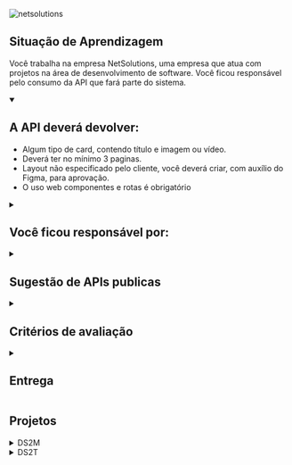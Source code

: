 
![netsolutions](https://user-images.githubusercontent.com/42476943/236190098-91455210-eb6c-4efc-bd19-3dcb7618adc3.png)

## Situação de Aprendizagem

Você trabalha na empresa NetSolutions, uma empresa que atua com projetos na área de
desenvolvimento de software. Você ficou responsável pelo consumo da API que fará parte do
sistema.

<details open>
<summary><h2>A API deverá devolver:</h2></summary>

- Algum tipo de card, contendo título e imagem ou vídeo.
- Deverá ter no mínimo 3 paginas.
- Layout não especificado pelo cliente, você deverá criar, com auxílio do Figma, para aprovação.
- O uso web componentes e rotas é obrigatório

</details>

<details>
<summary><h2>Você ficou responsável por:</h2></summary>

1. Estudar a documentação da API.
2. Consumir a API.
3. Criar os componentes
4. Criar as páginas
5. Criar as rotas
</details>

<details>
<summary><h2>Sugestão de APIs publicas</h2></summary>

- https://swapi.co/
- https://developer.marvel.com/
- https://pokeapi.co/
- http://www.omdbapi.com/
- https://rawg.io/apidocs
- https://developer.github.com/v3/
- https://developers.themoviedb.org/3
- https://api.vagalume.com.br/
- https://lyricsovh.docs.apiary.io/
- https://jikan.docs.apiary.io/
- https://pixabay.com/api/docs/
- https://www.tvmaze.com/api
- https://superheroapi.com/

> 💡 Poderá ser utilizada outra API desde que seja aprovada.
</details>

<details>
<summary><h2>Critérios de avaliação</h2></summary>

- [ ]  Documentou problemas, se encontrado, para futuras consultas?
- [ ]  Foi criado o layout no figma?
- [ ]  A página foi construída seguindo o planejado no Figma?
- [ ]  A página funciona em dispositivos diferentes?
- [ ]  Foi consumida a API escolhida?
- [ ]  Foi criado web componentes?
- [ ]  Foi criado um padrão de roteamente para as paginas?
- [ ]  As funções foram criadas seguindo à boa prática de responsabilidade única?
- [ ]  Quando possível, foi criado funções puras?
- [ ]  O projeto está publicado?
- [ ]  Foi criado o arquivo README.md?

</details>

<details>
<summary><h2>Entrega</h2></summary>

- Crie uma pasta com seu nome dentro da pasta projetos e faça um pull request
- Data: 04/05/23
- Horário: 11:30

</details>

## Projetos
<details>
<summary>DS2M</summary>

  | Nome | API | Projeto |
  |---|---|---|
  |[Fernando Leonid](https://github.com/fernandoleonid) | [ViaCEP](https://viacep.com.br/) | [Cadastro](https://github.com/fernandoleonid/consumo-api-js/tree/main/01-viacep) |
  |[Felipe Florencio](https://github.com/FelipeFlorencio9) | [Pixabay](https://pixabay.com/api/docs/) | [Pixabay API Consumer](https://github.com/FelipeFlorencio9/pixabay-api#readme) |
  |[Gustavo Henrique](https://github.com/GustavoHenriqueProjects) | [TheSpaceDevs](https://ll.thespacedevs.com/docs/) | [TheSpaceDevs API Consumer](https://github.com/GustavoHenriqueProjects/The-Space-FrontEnd)|
  [Caio Palermo](https://github.com/HasegawaTaizou) | [Vagalume](https://api.vagalume.com.br/) | [Songsphere](https://github.com/HasegawaTaizou/SongSphere#readme) |
  |[Cleiton Cruz](https://github.com/cotilen) | [PokeApi](https://pokeapi.co/) | [GottaCatch](https://github.com/Cotilen/Gotta_Catch-Em_All) |
  |[Camila Pinheiro](https://github.com/camilapinh3iro) | [Systeme-Solaire](https://api.le-systeme-solaire.net/en/) | [Solar System](https://github.com/camilapinh3iro/solar_system#readme) |
  |[Eduardo Ribeiro](https://github.com/Rib3r0) | [jikan](https://docs.api.jikan.moe/) | [jojo](https://github.com/Rib3r0/jojo-api-publica) |
  |[Letícia Evelin](https://github.com/leticia-evelin) | [Cooper Hewitt](https://collection.cooperhewitt.org/api/) | [The Museum](https://github.com/leticia-evelin/api-museum#readme) |

</details>

<details>
<summary>DS2T</summary>

  | Nome | API | Projeto |
  |---|---|---|
  |[Fernando Leonid](https://github.com/fernandoleonid) | [ViaCEP](https://viacep.com.br/) | [Cadastro](https://github.com/fernandoleonid/consumo-api-js/tree/main/01-viacep) |
  |[Bianca Leao](https://github.com/fernandoleonid) | [OMDBAPI](http://www.omdbapi.com/) | [Bibisflix](https://github.com/leaobia/netflix) |
  |[Thiago Freitas](https://github.com/Thiago1223) | [NARUTOAPI](https://www.narutodb.xyz/) | [Naruto](https://github.com/Thiago1223/naruto-api) |
  |[Matheus Reis](https://github.com/matheusalves099) | [BALLDONTLIE](https://app.balldontlie.io/) | [NBA Info](https://github.com/MatheusAlves099/nba_info_api) |
  |[Mateus Alves da Silva](https://github.com/fernandoleonid) | [EldenRingAPI](https://docs.eldenring.fanapis.com/docs/) | [EldenRing](https://github.com/MateusAlves595/Elden-Ring) |
  |[Artur Alves](https://github.com/ArturAlvess) | [PokeAPI](https://pokeapi.co/) | [PokeInfo](https://github.com/ArturAlvess/pokeinfo-webcomponent) |
  |[Millena Ferreira](https://github.com/MillenaFerreira) | [HarryPotterAPI](https://hp-api.onrender.com/) | [Hogwarts](https://the-world-of-harry-potter.vercel.app/) |
  |[Muryllo Vieira](https://github.com/muryllovieira) | [ValorantAPI](https://dash.valorant-api.com/) | [Valorant](https://valorant-api-senai.netlify.app/) |
  |[Caroline Portela](https://github.com/carolineportela) | [OverwatchAPI](https://overfast-api.tekrop.fr/#tag/Heroes/operation/list_heroes_heroes_get) | [Overwatch](https://overwatch-pink.vercel.app) |
  |[Claudio Sousa](https://github.com/ClaudioSousa44) | [TheMovieDataBase](https://developers.themoviedb.org/3/getting-started/introduction) | [PopCornRoom](https://github.com/ClaudioSousa44/PopCornRoom) |
  |[Luiz Gustavo](https://github.com/luyz-gusta) | [ValorantAPI](https://dash.valorant-api.com/) | [Valorant Web](https://valorant-web-ten.vercel.app) |
  |[Alexssandro Gomes](https://github.com/AlexssandroSilvaGomes) | [DnDAPI](https://www.dnd5eapi.co/) | [Dungeons&Dragons](https://dungeonanddragons.netlify.app/) |
  |[Yasmin Gonçalves](https://github.com/yasmingcv) | [OpenWeather](https://openweathermap.org/api) | [WeatherNow](https://weather-now-delta.vercel.app/) |
  |[Julia Soares](https://github.com/Xul14) | [Bob'b Burger API](https://www.bobsburgersapi.com/) | [Bob' Burger](https://bobs-burger-api.vercel.app/) |
  |[André Luiz](https://github.com/andreluisconstantino) | [Dog API](https://dog.ceo/dog-api/) | [Random Dogs](https://random-dogs-rho.vercel.app) |
  |[Felipe Graciano Bertanha dos Santos](https://github.com/felipegracian) | [PixaBay API](https://pixabay.com/api/docs/) | [Pixabay](https://felipegracian.github.io/atividade-router-plus-api/ ..) |
  |[Oswaldo Barbosa](https://github.com/OswaldBarbosa) | [SuperHero](https://superheroapi.com/) | [Marvel&DC](https://github.com/OswaldBarbosa/marvel-dc) |

</details>
